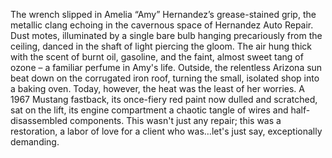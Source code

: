 The wrench slipped in Amelia “Amy” Hernandez’s grease-stained grip, the metallic clang echoing in the cavernous space of Hernandez Auto Repair.  Dust motes, illuminated by a single bare bulb hanging precariously from the ceiling, danced in the shaft of light piercing the gloom.  The air hung thick with the scent of burnt oil, gasoline, and the faint, almost sweet tang of ozone – a familiar perfume in Amy's life. Outside, the relentless Arizona sun beat down on the corrugated iron roof, turning the small, isolated shop into a baking oven.  Today, however, the heat was the least of her worries.  A 1967 Mustang fastback, its once-fiery red paint now dulled and scratched, sat on the lift, its engine compartment a chaotic tangle of wires and half-disassembled components.  This wasn't just any repair; this was a restoration, a labor of love for a client who was…let's just say, exceptionally demanding.
